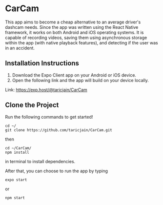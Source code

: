 # CarCam

This app aims to become a cheap alternative to an average driver's dashcam needs. 
Since the app was written using the React Native framework, it works on both Android
and iOS operating systems. It is capable of recording videos, saving them using asynchronous
storage within the app (with native playback features), and detecting if the user was in an accident.

## Installation Instructions
1. Download the Expo Client app on your Android or iOS device.
2. Open the following link and the app will build on your device locally.


Link: https://exp.host/@taricjain/CarCam

## Clone the Project
Run the following commands to get started!
```
cd ~/
git clone https://github.com/taricjain/CarCam.git
```
then
```
cd ~/CarCam/
npm install
```
in terminal to install dependencies.

After that, you can choose to run the app by typing
```
expo start
```
or 
```
npm start
```
